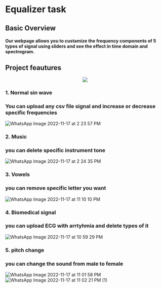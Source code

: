 # Equalizer task

## Basic Overview
#### Our webpage allows you to custamize the frequency components of 5 types of signal using sliders  and see the effect in time domain and spectrogram.

## Project feautures
<p align="center">
    <img src="https://user-images.githubusercontent.com/93448393/202557348-a8d7f312-fa1e-4118-a78e-9e1c97895fd9.jpeg">

### 1. Normal sin wave
### You can upload any csv file signal and increase or decrease specific frequencies
![WhatsApp Image 2022-11-17 at 2 23 57 PM](https://user-images.githubusercontent.com/93448393/202558033-b6be179e-34d9-4076-9fc3-b44a037c7aa2.jpeg)

### 2. Music
### you can delete specific instrument tone
![WhatsApp Image 2022-11-17 at 2 24 35 PM](https://user-images.githubusercontent.com/93448393/202558312-e921009c-7237-4b93-9de8-5c028c18794d.jpeg)

### 3. Vowels
### you can remove specific letter you want
![WhatsApp Image 2022-11-17 at 11 10 10 PM](https://user-images.githubusercontent.com/93448393/202560733-d2dc8dd0-3de2-48ff-bf64-d860a5c56b49.jpeg)
### 4. Biomedical signal
### you can upload ECG with arrtyhmia and delete types of it
![WhatsApp Image 2022-11-17 at 10 59 29 PM](https://user-images.githubusercontent.com/93448393/202559577-526e43f7-60bf-4c09-a19a-a2f9adf69287.jpeg)
### 5. pitch change
### you can change the sound from male to female
![WhatsApp Image 2022-11-17 at 11 01 58 PM](https://user-images.githubusercontent.com/93448393/202560081-5743ba8b-b90c-4994-be65-f43d184a0493.jpeg)
![WhatsApp Image 2022-11-17 at 11 02 21 PM (1)](https://user-images.githubusercontent.com/93448393/202560208-d4ab36b9-271f-439f-8c93-28397f92557b.jpeg)





